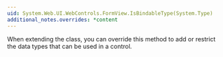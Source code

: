 ```yaml
---
uid: System.Web.UI.WebControls.FormView.IsBindableType(System.Type)
additional_notes.overrides: *content
---
```


<p>When extending the <xref href="System.Web.UI.WebControls.FormView"></xref> class, you can override this method to add or restrict the data types that can be used in a <xref href="System.Web.UI.WebControls.FormView"></xref> control.</p>


